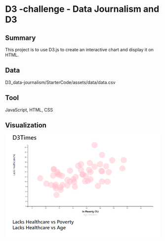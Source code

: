 # D3 -challenge - Data Journalism and D3

## Summary ##
This project is to use D3.js to create an interactive chart and display it on HTML.
## Data ##
D3_data-journalism/StarterCode/assets/data/data.csv
## Tool ##
JavaScript, HTML, CSS
## Visualization ##
<img src="charts.PNG">